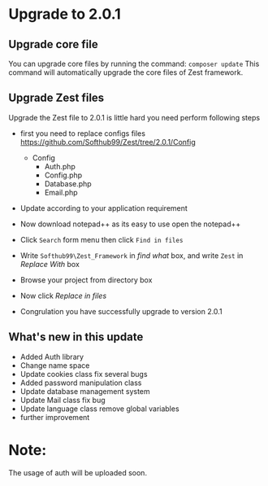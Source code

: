 # Upgrade to 2.0.1

## Upgrade core file
You can upgrade core files by running the command:
`composer update`
This command will automatically upgrade the core files of Zest framework.

## Upgrade Zest files

Upgrade the Zest file to 2.0.1 is little hard 
you need perform following steps

- first you need to replace configs files https://github.com/Softhub99/Zest/tree/2.0.1/Config
  - Config
    - Auth.php   
    - Config.php   
    - Database.php   
    - Email.php   

- Update according to your application requirement
- Now download notepad++ as its easy to use open the notepad++ 
- Click `Search` form menu then click `Find in files`
- Write `Softhub99\Zest_Framework` in *find what* box, and write `Zest` in *Replace With* box
- Browse your project from directory box
- Now click *Replace in files*
- Congrulation you have successfully upgrade to version 2.0.1


## What's new in this update

- Added Auth library
- Change name space
- Update cookies class fix several bugs
- Added password manipulation class
- Update database management system
- Update Mail class fix bug
- Update language class remove global variables 
- further improvement

# Note:
The usage of auth will be uploaded soon.
